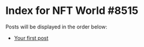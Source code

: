 # Index for NFT World #8515
Posts will be displayed in the order below:

- [Your first post](./001-first.md)

